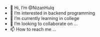 - 👋 Hi, I’m @NizanHulq
- 👀 I’m interested in backend programming
- 🌱 I’m currently learning in college
- 💞️ I’m looking to collaborate on ...
- 📫 How to reach me ...

<!---
NizanHulq/NizanHulq is a ✨ special ✨ repository because its `README.md` (this file) appears on your GitHub profile.
You can click the Preview link to take a look at your changes.
--->
